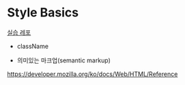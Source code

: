 # Style Basics

[실습 레포](https://github.com/heyho00/style-lec)

- className

- 의미있는 마크업(semantic markup)

<https://developer.mozilla.org/ko/docs/Web/HTML/Reference>
